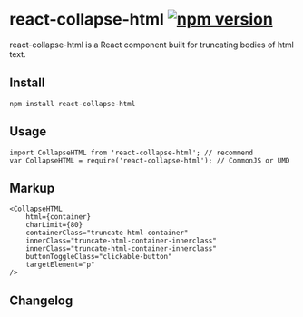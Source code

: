 # react-collapse-html [![npm version](https://badge.fury.io/js/react-text-truncate.svg)](https://badge.fury.io/js/react-text-truncate)
react-collapse-html is a React component built for truncating bodies of html text.  


## Install

```
npm install react-collapse-html
```

## Usage

```
import CollapseHTML from 'react-collapse-html'; // recommend
var CollapseHTML = require('react-collapse-html'); // CommonJS or UMD
```

## Markup

```
<CollapseHTML
	html={container}
	charLimit={80}
	containerClass="truncate-html-container"
	innerClass="truncate-html-container-innerclass"
	innerClass="truncate-html-container-innerclass"
	buttonToggleClass="clickable-button"
	targetElement="p"
/>
```

## Changelog
